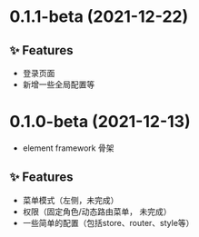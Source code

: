 # 0.1.1-beta (2021-12-22)
## ✨ Features 

- 登录页面
- 新增一些全局配置等



# 0.1.0-beta (2021-12-13)
- element framework 骨架



## ✨ Features 

- 菜单模式（左侧，未完成）
- 权限（固定角色/动态路由菜单， 未完成）
- 一些简单的配置（包括store、router、style等）
